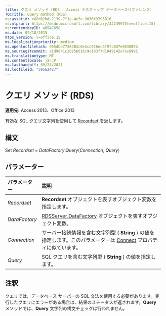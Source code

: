 ```yaml
---
title: クエリ メソッド (RDS - Access デスクトップ データベースリファレンス)
TOCTitle: Query method (RDS)
ms:assetid: c88d82bd-2139-7f1e-4e5e-9030f3795816
ms:mtpsurl: https://msdn.microsoft.com/library/JJ249975(v=office.15)
ms:contentKeyID: 48547658
ms.date: 09/18/2015
mtps_version: v=office.15
ms.localizationpriority: medium
ms.openlocfilehash: 965dbe7736483c6e2cc926ec4f9fc037e503089b
ms.sourcegitcommit: a1d9041c20256616c9c183f7d1049142a7ac6991
ms.translationtype: MT
ms.contentlocale: ja-JP
ms.lasthandoff: 09/24/2021
ms.locfileid: "59562427"
---
```

# <a name="query-method-rds"></a>クエリ メソッド (RDS)

**適用先:** Access 2013、Office 2013

有効な SQL クエリ文字列を使用して [Recordset](recordset-object-ado.md) を返します。

## <a name="syntax"></a>構文

Set *Recordset*  =  *DataFactory*.Query(*Connection*, *Query*)

## <a name="parameters"></a>パラメーター

|パラメーター|説明|
|:--------|:----------|
|*Recordset* |**Recordset** オブジェクトを表すオブジェクト変数を指定します。|
|*DataFactory* |[RDSServer.DataFactory](datafactory-object-rdsserver.md) オブジェクトを表すオブジェクト変数。|
|*Connection* |サーバー接続情報を含む文字列型 ( **String** ) の値を指定します。このパラメーターは [Connect](connect-property-rds.md) プロパティに似ています。|
|*Query* |SQL クエリを含む文字列型 ( **String** ) の値を指定します。|

## <a name="remarks"></a>注釈

クエリでは、データベース サーバーの SQL 文法を使用する必要があります。実行したクエリにエラーがある場合は、結果のステータスが返されます。**Query** メソッドでは、**Query** 文字列の構文チェックは行われません。

